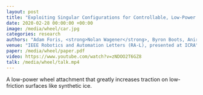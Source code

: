 ```yaml
---
layout: post
title: "Exploiting Singular Configurations for Controllable, Low-Power Friction Enhancement on Unmanned Ground Vehicles"
date: 2020-02-28 00:00:00 +00:00
image: /media/wheel/car.jpg
categories: research
authors: "Adam Foris, <strong>Nolan Wagener</strong>, Byron Boots, Anirban Mazumdar"
venue: "IEEE Robotics and Automation Letters (RA-L), presented at ICRA"
paper: /media/wheel/paper.pdf
video: https://www.youtube.com/watch?v=zNDOO2T6GZ8
talk: /media/wheel/talk.mp4
---
```

A low-power wheel attachment that greatly increases traction on low-friction surfaces like synthetic ice.
